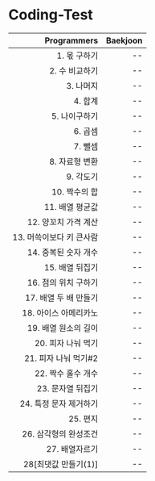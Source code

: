 # Coding-Test

|              Programmers | Baekjoon |
| -----------------------: | -------: |
|             1. 몫 구하기 |       -- |
|           2. 수 비교하기 |       -- |
|                3. 나머지 |       -- |
|                  4. 합계 |       -- |
|            5. 나이구하기 |       -- |
|                  6. 곱셈 |       -- |
|                  7. 뺄셈 |       -- |
|           8. 자료형 변환 |       -- |
|                9. 각도기 |       -- |
|            10. 짝수의 합 |       -- |
|          11. 배열 평균값 |       -- |
|     12. 양꼬치 가격 계산 |       -- |
| 13. 머쓱이보다 키 큰사람 |       -- |
|     14. 중복된 숫자 개수 |       -- |
|          15. 배열 뒤집기 |       -- |
|     16. 점의 위치 구하기 |       -- |
|    17. 배열 두 배 만들기 |       -- |
|    18. 아이스 아메리카노 |       -- |
|     19. 배열 원소의 길이 |       -- |
|       20. 피자 나눠 먹기 |       -- |
|     21. 피자 나눠 먹기#2 |       -- |
|       22. 짝수 홀수 개수 |       -- |
|        23. 문자열 뒤집기 |       -- |
|   24. 특정 문자 제거하기 |       -- |
|                 25. 편지 |       -- |
|    26. 삼각형의 완성조건 |       -- |
|           27. 배열자르기 |       -- |
|     28[최댓값 만들기(1)] |       -- |
